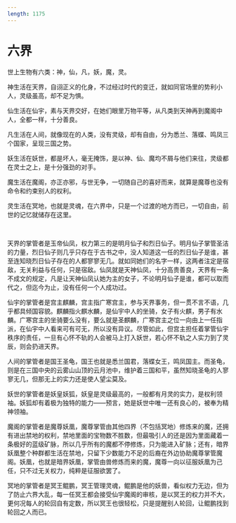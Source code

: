```yaml
---
length: 1175
---
```


# 六界

世上生物有六类：神，仙，凡，妖，魔，灵。

神生活在天界，自诩正义的化身，不过经过时代的变迁，就如同官场里的势利小人，灵级虽高，却不足为惧。

仙生活在仙宇，素与天界交好，在她们眼里万物平等，从凡类到天神再到魔阁中人，全都一样，十分善良。

凡生活在人间，就像现在的人类，没有灵级，却有自由，分为悉兰、落蝶、鸣凤三个国家，呈现三国之势。

妖生活在妖世，都是坏人，毫无掩饰，是以神、仙、魔均不屑与他们来往，灵级都在灵士之上，是十分强劲的对手。

魔生活在魔阁，亦正亦邪，与世无争，一切随自己的喜好而来，就算是魔尊也没有命令和约束别人的权利。

灵生活在冥地，也就是灵魂，在六界中，只是一个过渡的地方而已，一切自由，前世的记忆就储存在这里。

<br>

天界的掌管者是玉帝仙凤，权力第三的是明月仙子和烈日仙子。明月仙子掌管圣洁的力量，烈日仙子则几乎只存在于古书之中，没人知道这一任的烈日仙子是谁，甚至连知晓烈日仙子存在的人都寥寥无几。就如同她们的名字一样，这两者注定是宿敌，无关利益与任何，只是宿敌。仙凤就是天神仙凤，十分高贵善良，天界有一条不成文的规定，凡是让天神仙凤认她为主的女子，不论明月仙子是谁，都可以取而代之，但迄今为止，没有任何一个人成功过。

仙宇的掌管者是宫主麒麟，宫主指广寒宫主，参与天界事务，但一贯不言不语，几乎都具倾国容貌。麒麟指火麒水麟，是仙宇中人的坐骑，女子有火麒，男子有水麟。广寒宫主的坐骑要么没有，要么就是圣麒麟，广寒宫主之位一向由上一任指派，在仙宇中人看来可有可无，所以没有异议。尽管如此，但宫主担任着掌管仙宇秩序的责任，一旦有心怀不轨的人会被马上打入妖世，若心怀不轨之人实力到了灵辰，则会扔进天界。

人间的掌管者是国王圣龟，国王也就是悉兰国君，落蝶女王，鸣凤国主。而圣龟，则是在三国中央的云雾山山顶的云月池中，维护着三国和平，虽然知晓圣龟的人寥寥无几，但那无上的实力还是使人望尘莫及。

妖世的掌管者是妖皇妖狐，妖皇是灵级最高的，一般都有月灵的实力，是权利领袖。妖狐却有着极为独特的能力——预言，她是妖世中唯一还有良心的，被奉为精神领袖。

魔阁的掌管者是魔尊妖凰，魔尊掌管由其他四界（不包括冥地）修炼来的魔，还拥有进出禁地的权利，禁地里面的宝物数不胜数，但最吸引人的还是因为里面藏着一条极好的蓝级矿脉，所以几乎所有的魔都不停修炼，只为能进入矿脉；还有，暗界妖凰整个种群都生活在禁地，只留下少数能力不足的后裔在外边协助魔尊掌管魔阁。妖凰，也就是暗界妖凰，掌管由兽修炼而来的魔，魔尊一向以征服妖凰为己任，只不过无关权力，纯粹是征服欲罢了。

冥地的掌管者是冥王鲲鹏，冥王管理灵魂，鲲鹏是他的妖兽，看似权力无边，但为了防止六界大乱，每一任冥王都会接受仙宇魔阁的审核，是以冥王的权力并不大，更何况每人的轮回自有定数，所以冥王也很轻松，只是提醒别人轮回，让鲲鹏找到轮回之人而已。

